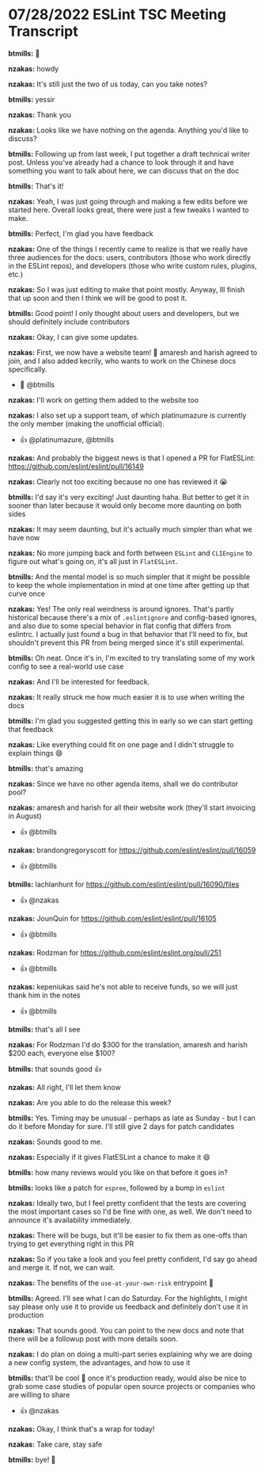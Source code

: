# 07/28/2022 ESLint TSC Meeting Transcript

**btmills:** 👋

**nzakas:** howdy

**nzakas:** It's still just the two of us today, can you take notes?

**btmills:** yessir

**nzakas:** Thank you

**nzakas:** Looks like we have nothing on the agenda. Anything you'd like to discuss?

**btmills:** Following up from last week, I put together a draft technical writer post. Unless you've already had a chance to look through it and have something you want to talk about here, we can discuss that on the doc

**btmills:** That's it!

**nzakas:** Yeah, I was just going through and making a few edits before we started here. Overall looks great, there were just a few tweaks I wanted to make.

**btmills:** Perfect, I'm glad you have feedback

**nzakas:** One of the things I recently came to realize is that we really have three audiences for the docs: users, contributors (those who work directly in the ESLint repos), and developers (those who write custom rules, plugins, etc.)

**nzakas:** So I was just editing to make that point mostly. Anyway, Ill finish that up soon and then I think we will be good to post it.

**btmills:** Good point! I only thought about users and developers, but we should definitely include contributors

**nzakas:** Okay, I can give some updates.

**nzakas:** First, we now have a website team! 🎉 amaresh and harish agreed to join, and I also added kecrily, who wants to work on the Chinese docs specifically.
 * 🎉 @btmills

**nzakas:** I'll work on getting them added to the website too

**nzakas:** I also set up a support team, of which platinumazure is currently the only member (making the unofficial official).
 * 👍 @platinumazure, @btmills

**nzakas:** And probably the biggest news is that I opened a PR for FlatESLint:
https://github.com/eslint/eslint/pull/16149

**nzakas:** Clearly not too exciting because no one has reviewed it 😭

**btmills:** I'd say it's very exciting! Just daunting haha. But better to get it in sooner than later because it would only become more daunting on both sides

**nzakas:** It may seem daunting, but it's actually much simpler than what we have now

**nzakas:** No more jumping back and forth between `ESLint` and `CLIEngine` to figure out what's going on, it's all just in `FlatESLint`.

**btmills:** And the mental model is so much simpler that it might be possible to keep the whole implementation in mind at one time after getting up that curve once

**nzakas:** Yes! The only real weirdness is around ignores. That's partly historical because there's a mix of `.eslintignore` and config-based ignores, and also due to some special behavior in flat config that differs from eslintrc. I actually just found a bug in that behavior that I'll need to fix, but shouldn't prevent this PR from being merged since it's still experimental.

**btmills:** Oh neat. Once it's in, I'm excited to try translating some of my work config to see a real-world use case

**nzakas:** And I'll be interested for feedback.

**nzakas:** It really struck me how much easier it is to use when writing the docs

**btmills:** I'm glad you suggested getting this in early so we can start getting that feedback

**nzakas:** Like everything could fit on one page and I didn't struggle to explain things 😄

**btmills:** that's amazing

**nzakas:** Since we have no other agenda items, shall we do contributor pool?

**nzakas:** amaresh and harish for all their website work (they'll start invoicing in August)
 * 👍 @btmills

**nzakas:** brandongregoryscott for https://github.com/eslint/eslint/pull/16059
 * 👍 @btmills

**btmills:** lachlanhunt for https://github.com/eslint/eslint/pull/16090/files
 * 👍 @nzakas

**nzakas:** JounQuin for https://github.com/eslint/eslint/pull/16105
 * 👍 @btmills

**nzakas:** Rodzman for https://github.com/eslint/eslint.org/pull/251
 * 👍 @btmills

**nzakas:** kepeniukas said he's not able to receive funds, so we will just thank him in the notes
 * 👍 @btmills

**btmills:** that's all I see

**nzakas:** For Rodzman I'd do $300 for the translation, amaresh and harish $200 each, everyone else $100?

**btmills:** that sounds good 👍

**nzakas:** All right, I'll let them know

**nzakas:** Are you able to do the release this week?

**btmills:** Yes. Timing may be unusual - perhaps as late as Sunday - but I can do it before Monday for sure. I'll still give 2 days for patch candidates

**nzakas:** Sounds good to me.

**nzakas:** Especially if it gives FlatESLint a chance to make it 😄

**btmills:** how many reviews would you like on that before it goes in?

**btmills:** looks like a patch for `espree`, followed by a bump in `eslint`

**nzakas:** Ideally two, but I feel pretty confident that the tests are covering the most important cases so I'd be fine with one, as well. We don't need to announce it's availability immediately.

**nzakas:** There will be bugs, but it'll be easier to fix them as one-offs than trying to get everything right in this PR

**nzakas:** So if you take a look and you feel pretty confident, I'd say go ahead and merge it. If not, we can wait.

**nzakas:** The benefits of the `use-at-your-own-risk` entrypoint 🙂

**btmills:** Agreed. I'll see what I can do Saturday. For the highlights, I might say please only use it to provide us feedback and definitely don't use it in production

**nzakas:** That sounds good. You can point to the new docs and note that there will be a followup post with more details soon.

**nzakas:** I do plan on doing a multi-part series explaining why we are doing a new config system, the advantages, and how to use it

**btmills:** that'll be cool 🙂 once it's production ready, would also be nice to grab some case studies of popular open source projects or companies who are willing to share
 * 👍 @nzakas

**nzakas:** Okay, I think that's a wrap for today!

**nzakas:** Take care, stay safe

**btmills:** bye! 👋
